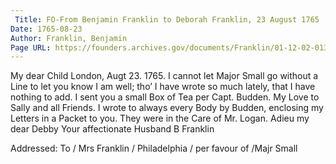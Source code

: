 ```yaml
---
 Title: FO-From Benjamin Franklin to Deborah Franklin, 23 August 1765
Date: 1765-08-23
Author: Franklin, Benjamin
Page URL: https://founders.archives.gov/documents/Franklin/01-12-02-0131
---
```


My dear Child
London, Augt 23. 1765.
I cannot let Major Small go without a Line to let you know I am well; tho’ I have wrote so much lately, that I have nothing to add.
I sent you a small Box of Tea per Capt. Budden.
My Love to Sally and all Friends. I wrote to always every Body by Budden, enclosing my Letters in a Packet to you. They were in the Care of Mr. Logan. Adieu my dear Debby Your affectionate Husband
B Franklin
 
Addressed: To / Mrs Franklin / Philadelphia / per favour of /Majr Small

